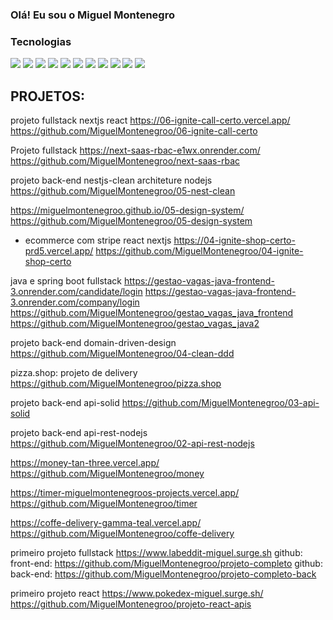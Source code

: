 ### Olá! Eu sou o Miguel Montenegro

### Tecnologias

[![](  https://img.shields.io/badge/TypeScript-007ACC?style=for-the-badge&logo=typescript&logoColor=white)]()
[![](  https://img.shields.io/badge/Node.js-43853D?style=for-the-badge&logo=node.js&logoColor=white)]()
[![](  https://img.shields.io/badge/Java-ED8B00?style=for-the-badge&logo=openjdk&logoColor=white)]()
[![](  https://img.shields.io/badge/React-20232A?style=for-the-badge&logo=react&logoColor=61DAFB)]()
[![](  https://img.shields.io/badge/Spring-6DB33F?style=for-the-badge&logo=spring&logoColor=white)]()
[![](  https://img.shields.io/badge/MySQL-00000F?style=for-the-badge&logo=mysql&logoColor=white)]()
[![](  https://img.shields.io/badge/PostgreSQL-316192?style=for-the-badge&logo=postgresql&logoColor=white)]()
[![](  https://img.shields.io/badge/HTML-239120?style=for-the-badge&logo=html5&logoColor=white)]()
[![](  https://img.shields.io/badge/CSS-239120?&style=for-the-badge&logo=css3&logoColor=white)]()
[![](  https://img.shields.io/badge/JavaScript-F7DF1E?style=for-the-badge&logo=javascript&logoColor=black)]()
[![](  https://img.shields.io/badge/styled--components-DB7093?style=for-the-badge&logo=styled-components&logoColor=white)]()

## PROJETOS:

projeto fullstack nextjs react
https://06-ignite-call-certo.vercel.app/ 
https://github.com/MiguelMontenegroo/06-ignite-call-certo

Projeto fullstack 
https://next-saas-rbac-e1wx.onrender.com/
https://github.com/MiguelMontenegroo/next-saas-rbac

projeto back-end nestjs-clean architeture nodejs
https://github.com/MiguelMontenegroo/05-nest-clean

https://miguelmontenegroo.github.io/05-design-system/ 
https://github.com/MiguelMontenegroo/05-design-system

- ecommerce com stripe react nextjs
https://04-ignite-shop-certo-prd5.vercel.app/ 
https://github.com/MiguelMontenegroo/04-ignite-shop-certo

java e spring boot fullstack
https://gestao-vagas-java-frontend-3.onrender.com/candidate/login
https://gestao-vagas-java-frontend-3.onrender.com/company/login
https://github.com/MiguelMontenegroo/gestao_vagas_java_frontend
https://github.com/MiguelMontenegroo/gestao_vagas_java2

projeto back-end domain-driven-design
https://github.com/MiguelMontenegroo/04-clean-ddd

pizza.shop: projeto de delivery
https://github.com/MiguelMontenegroo/pizza.shop

projeto back-end api-solid 
https://github.com/MiguelMontenegroo/03-api-solid

projeto back-end api-rest-nodejs
https://github.com/MiguelMontenegroo/02-api-rest-nodejs

https://money-tan-three.vercel.app/ 
https://github.com/MiguelMontenegroo/money

https://timer-miguelmontenegroos-projects.vercel.app/
https://github.com/MiguelMontenegroo/timer

https://coffe-delivery-gamma-teal.vercel.app/
https://github.com/MiguelMontenegroo/coffe-delivery

primeiro projeto fullstack
https://www.labeddit-miguel.surge.sh 
github: front-end: https://github.com/MiguelMontenegroo/projeto-completo
github: back-end: https://github.com/MiguelMontenegroo/projeto-completo-back

primeiro projeto react
https://www.pokedex-miguel.surge.sh/ 
https://github.com/MiguelMontenegroo/projeto-react-apis

